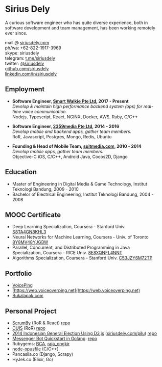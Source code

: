 # Sirius Dely

A curious software engineer who has quite diverse experience, both in software development and team management, has been working remotely ever since.

mail @ [siriusdely.com](https://siriusdely.com)
<br>ph/wa: +62-822-1917-3969
<br>skype: siriusdely
<br>telegram: [t.me/siriusdely](https://t.me/siriusdely)
<br>twitter: [@siriusdely](https://www.twitter.com/siriusdely)
<br>[github.com/siriusdely](https://www.github.com/siriusdely)
<br>[linkedin.com/in/siriusdely](https://www.linkedin.com/in/siriusdely)

## Employment
- **Software Engineer, [Smart Walkie Pte Ltd](https://www.smartwalkie.com), 2017 - Present**
  <br>_Develop & maintain high performance backend system (ops) for real-time voice communication._
  <br>Nodejs, Typescript, React, NGINX, Docker, AWS, Ruby, C/C++
  
- **Software Engineer, [2359media Pte Ltd](http://www.2359media.com), 2014 - 2016**
  <br>_Develop mobile and backend apps, gather team members._
  <br>RoR, Javascript, Postgres, Mongo, Redis, Ubuntu
  
- **Founding & Head of Mobile Team, [suitmedia.com](http://www.suitmedia.com), 2010 - 2014**
  <br>_Develop mobile apps, gather team members._
  <br>Objective-C iOS, C/C++, Android Java, Cocos2D, Django

## Education
- Master of Engineering in Digital Media & Game Technology, Institut Teknologi Bandung, 2009 - 2010
- Bachelor of Electrical Engineering, Institut Teknologi Bandung, 2004 - 2008

## MOOC Certificate
- Deep Learning Specialization, Coursera - Stanford Univ. [S8TA4GN8KHL3](https://www.coursera.org/account/accomplishments/specialization/S8TA4GN8KHL3)
- Neural Networks for Machine Learning, Coursera - Univ. of Toronto [8Y8MV48YJGBW](https://www.coursera.org/account/accomplishments/verify/8Y8MV48YJGBW)
- Parallel, Concurrent, and Distributed Programming in Java Specialization, Coursera - RICE Univ. [8E8XQNFL4NNT](https://www.coursera.org/account/accomplishments/specialization/8E8XQNFL4NNT)
- Algorithms Specialization, Coursera - Stanford Univ. [C53JZY6M72TP](https://www.coursera.org/account/accomplishments/specialization/C53JZY6M72TP)

## Portfolio
- [VoicePing](http://www.voicepingapp.com)
- [https://web.voiceoverping.net](https://web.voiceoverping.net)
- [Bukalapak.com](https://siriusdely.com/initial-bukalapak-app)

## Personal Project
- [ScrumBy](https://scrumby.herokuapp.com) (RoR & React) [repo](https://github.com/siriusdely/scrumb)
- [CUIS](https://cuis.herokuapp.com) (RoR) [repo](https://github.com/siriusdely/cuis)
- [2014 Indonesian General Election Using D3.js](https://siriusdely.com/2014-indonesian-general-election-d3js) ([siriusdely.com/pilu](https://siriusdely.com/pilu)) [repo](https://github.com/siriusdely/pilu)
- [Messenger Bot Quickstart in Golang](https://siriusdely.com/messenger-bot-quickstart-in-golang): [repo](https://github.com/siriusdely/go-messenger-bot)
- Rubygems: [BCA](https://github.com/siriusdely/BCA), [raja_ongkir](https://github.com/siriusdely/raja_ongkir)
- [node-opusfile](https://github.com/siriusdely/node-opusfile) (C/C++)
- Pancasila.co (Django, Scrapy)
- HyJek.co (Elixir, Go)

